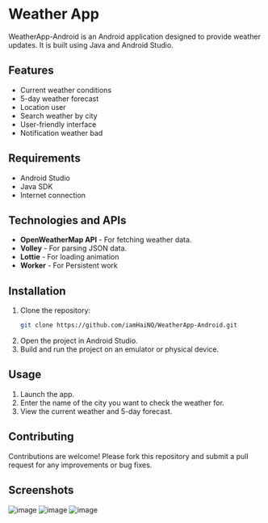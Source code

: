 # Weather App

WeatherApp-Android is an Android application designed to provide weather updates. It is built using Java and Android Studio.

## Features
- Current weather conditions
- 5-day weather forecast
- Location user
- Search weather by city
- User-friendly interface
- Notification weather bad

## Requirements
- Android Studio
- Java SDK
- Internet connection

## Technologies and APIs
- **OpenWeatherMap API** - For fetching weather data.
- **Volley** - For parsing JSON data.
- **Lottie** - For loading animation
- **Worker** - For Persistent work 

## Installation
1. Clone the repository:
    ```sh
    git clone https://github.com/iamHaiNQ/WeatherApp-Android.git
    ```
2. Open the project in Android Studio.
3. Build and run the project on an emulator or physical device.

## Usage
1. Launch the app.
2. Enter the name of the city you want to check the weather for.
3. View the current weather and 5-day forecast.

## Contributing
Contributions are welcome! Please fork this repository and submit a pull request for any improvements or bug fixes.



## Screenshots

![image](https://github.com/user-attachments/assets/54262250-73de-44e9-abf5-7424ac83b114)
![image](https://github.com/user-attachments/assets/2148991e-99df-4ec4-8c0b-41eef8dbd1fe)
![image](https://github.com/user-attachments/assets/652534d8-bdb4-4b6e-a53b-c2f719cd01b8)


